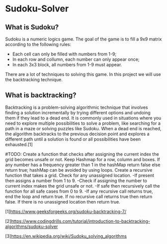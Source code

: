 # Sudoku-Solver
## What is Sudoku?
Sudoku is a numeric logics game.
The goal of the game is to fill a 9x9 matrix according to the following rules:
- Each cell can only be filled with numbers from 1-9;
- In each row and collumn, each number can only appear once;
- In each 3x3 block, all numbers from 1-9 must appear.

There are a lot of techniques to solving this game. In this project we will use the backtracking technique.

## What is backtracking?
Backtracking is a problem-solving algorithmic technique that involves finding a solution incrementally by trying different options and undoing them if they lead to a dead end. It is commonly used in situations where you need to explore multiple possibilities to solve a problem, like searching for a path in a maze or solving puzzles like Sudoku. When a dead end is reached, the algorithm backtracks to the previous decision point and explores a different path until a solution is found or all possibilities have been exhausted.[1]

#TODO: 
    Create a function that checks after assigning the current index the grid becomes unsafe or not. Keep Hashmap for a row, column and boxes. If any number has a frequency greater than 1 in the hashMap return false else return true; hashMap can be avoided by using loops.
    Create a recursive function that takes a grid.
    Check for any unassigned location. 
        -If present then assigns a number from 1 to 9.
        -Check if assigning the number to current index makes the grid unsafe or not. 
        -If safe then recursively call the function for all safe cases from 0 to 9.
        -If any recursive call returns true, end the loop and return true. If no recursive call returns true then return false.
    If there is no unassigned location then return true.

[1]https://www.geeksforgeeks.org/sudoku-backtracking-7/

[2]https://www.codingdrills.com/tutorial/introduction-to-backtracking-algorithms/sudoku-solver

[3]https://en.wikipedia.org/wiki/Sudoku_solving_algorithms
